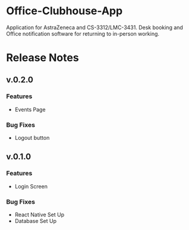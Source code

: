 # Office-Clubhouse-App
Application for AstraZeneca and CS-3312/LMC-3431.  Desk booking and Office notification software for returning to in-person working. 

# Release Notes
## v.0.2.0
### Features
* Events Page
### Bug Fixes
* Logout button
## v.0.1.0
### Features
* Login Screen
### Bug Fixes
* React Native Set Up
* Database Set Up